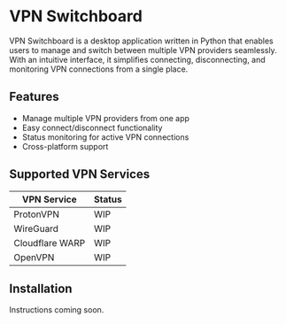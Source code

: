 # VPN Switchboard
VPN Switchboard is a desktop application written in Python that enables users to manage and switch between multiple VPN providers seamlessly. With an intuitive interface, it simplifies connecting, disconnecting, and monitoring VPN connections from a single place.

## Features

- Manage multiple VPN providers from one app
- Easy connect/disconnect functionality
- Status monitoring for active VPN connections
- Cross-platform support

## Supported VPN Services

| VPN Service        | Status |
|--------------------|--------|
| ProtonVPN          | WIP    |
| WireGuard          | WIP    |
| Cloudflare WARP    | WIP    |
| OpenVPN            | WIP    |

## Installation

Instructions coming soon.